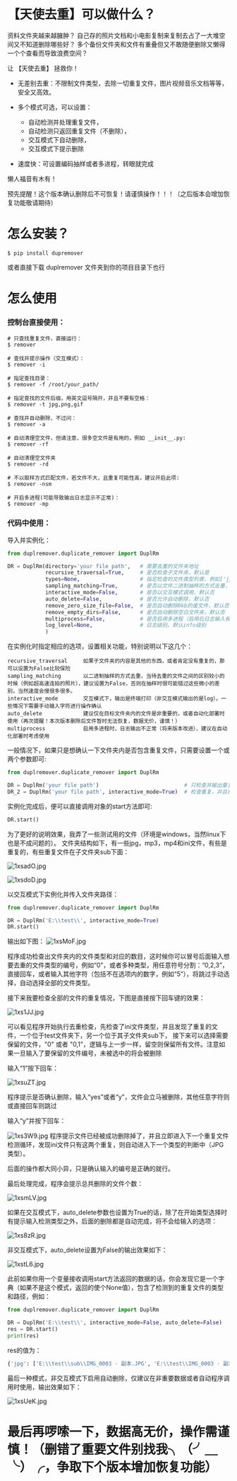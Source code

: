 【天使去重】可以做什么？
=======================
资料文件夹越来越臃肿？
自己存的照片文档和小电影复制来复制去占了一大堆空间又不知道删除哪些好？
多个备份文件夹和文件有重叠但又不敢随便删除又懒得一个个查看而导致浪费空间？

让 【天使去重】 拯救你！

 - 无差别去重：不限制文件类型，去除一切重复文件，图片视频音乐文档等等，安全又高效。

 - 多个模式可选，可以设置：
   - 自动检测并处理重复文件，
   - 自动检测只返回重复文件（不删除），
   - 交互模式下自动删除，
   - 交互模式下提示删除
   
 - 速度快：可设置编码抽样或者多进程，转眼就完成

懒人福音有木有！

预先提醒！这个版本确认删除后不可恢复！请谨慎操作！！！（之后版本会增加恢复功能敬请期待）

怎么安装？
=========
```linux shell
$ pip install dupremover
```
或者直接下载 duplremover 文件夹到你的项目目录下也行

怎么使用
=========

### 控制台直接使用：

```shell script
# 只查找重复文件，直接运行：
$ remover

# 查找并提示操作（交互模式）：
$ remover -i

# 指定查找目录：
$ remover -f /root/your_path/

# 指定查找的文件后缀，用英文逗号隔开，并且不要有空格：
$ remover -t jpg,png,gif

# 查找并自动删除，不过问：
$ remover -a

# 自动清理空文件，但请注意，很多空文件是有用的，例如 __init__.py:
$ remover -rf

# 自动清理空文件夹
$ remover -rd

# 不以取样方式匹配文件，若文件不大，且重复可能性高，建议开启此项:
$ remover -nsm

# 开启多进程(可能导致输出日志显示不正常)：
$ remover -mp
```

### 代码中使用：

导入并实例化：
```python
from duplremover.duplicate_remover import DuplRm

DR = DuplRm(directory='your file path',   # 需要去重的文件夹地址
            recursive_traversal=True,     # 是否检查子文件夹，默认是
            types=None,                   # 指定检查的文件类型列表，例如['jpg', 'png']，默认为None，即检查所有类型
            sampling_matching=True,       # 是否以文件二进制抽样的方式去重，默认是
            interactive_mode=False,       # 是否以交互模式调用，默认否
            auto_delete=False,            # 是否允许自动删除，默认否
            remove_zero_size_file=False,  # 是否自动删除0kb的废文件，默认否
            remove_empty_dirs=False,      # 是否自动删除空白文件夹，默认否
            multiprocess=False,           # 是否启用多进程（启用后日志输入有影响），默认否
            log_level=None,               # 日志级别，默认info级别
            )
```
在实例化时指定相应的选项，设置相关功能，特别说明以下这几个：

    recursive_traversal     如果子文件夹的内容是其他的东西，或者肯定没有重复的，那可以设置为False比较保险
    sampling_matching       以二进制抽样的方式去重，当待去重的文件之间的区别较小的时候（例如超高速连拍的照片），建议设置为False，否则在抽样时很可能错过这些微小的差别，当然速度会慢很多很多。
    interactive_mode        交互模式下，输出是终端打印（非交互模式输出的是log）。一些情况下需要手动输入字符进行操作确认
    auto_delete             建议仅在目标文件夹内的文件是非重要的，或者自动化部署时使用（再次提醒！本次版本删除后文件暂时无法恢复，数据无价，谨慎！）
    multiprocess            启用多进程时，日志输出不正常（将来版本改进），建议在自动化部署时考虑使用

一般情况下，如果只是想确认一下文件夹内是否包含重复文件，只需要设置一个或两个参数即可:
```python
from duplremover.duplicate_remover import DuplRm

DR = DuplRm('your file path')                           # 只检查并输出重复文件，不进行任何操作
DR_2 = DuplRm('your file path', interactive_mode=True)  # 检查重复，并且在提示下输入操作字符完成操作
```
实例化完成后，便可以直接调用对象的start方法即可:
```python
DR.start()
```
为了更好的说明效果，我弄了一些测试用的文件（环境是windows，当然linux下也是不成问题的）。
文件夹结构如下，有一些jpg，mp3，mp4和ini文件，有些是重复的，有些重复文件在子文件夹sub下面：

![1xsadO.jpg](https://s2.ax1x.com/2020/02/15/1xsadO.jpg)

![1xsdoD.jpg](https://s2.ax1x.com/2020/02/15/1xsdoD.jpg)


以交互模式下实例化并传入文件夹路径：
```python
from duplremover.duplicate_remover import DuplRm

DR = DuplRm('E:\\test\\', interactive_mode=True)
DR.start()
```

输出如下图：
![1xsMoF.jpg](https://s2.ax1x.com/2020/02/15/1xsMoF.jpg)

程序成功检查出文件夹内的文件类型和对应的数目，这时候你可以冒号后面输入想要去重的文件类型的编号，例如“0”，或者多种类型，用任意符号分割：“0,2,3”，
直接回车，或者输入其他字符（包括不在选项内的数字，例如“5”），将跳过手动选择，自动选择全部的文件类型。

接下来我要检查全部的文件的重复情况，下图是直接按下回车键的效果：

![1xs1JJ.jpg](https://s2.ax1x.com/2020/02/15/1xs1JJ.jpg)

可以看见程序开始执行去重检查，先检查了ini文件类型，并且发现了重复的文件，一个位于test文件夹下，另一个位于其子文件夹sub下，
接下来可以选择需要保留的文件，"0" 或者 "0,1"，逻辑与上一步一样，留空则保留所有文件。注意如果一旦输入了要保留的文件编号，未被选中的将会被删除

输入“1”按下回车：

![1xsuZT.jpg](https://s2.ax1x.com/2020/02/15/1xsuZT.jpg)

程序提示是否确认删除，输入“yes”或者“y”，文件会立马被删除，其他任意字符则或直接回车则跳过

输入“y”并按下回车：

![1xs3W9.jpg](https://s2.ax1x.com/2020/02/15/1xs3W9.jpg)
程序提示文件已经被成功删除掉了，并且立即进入下一个重复文件检测循环，发现ini文件只有这两个重复，则自动进入下一个类型的判断中（JPG类型）。

后面的操作都大同小异，只是确认输入的编号是正确的就行。

最后处理完成，程序会提示总共删除的文件个数：

![1xsmLV.jpg](https://s2.ax1x.com/2020/02/15/1xsmLV.jpg)


如果在交互模式下，auto_delete参数也设置为True的话，除了在开始类型选择时有提示输入检测类型之外，后面的删除都是自动完成，将不会给输入的选项：

![1xs8zR.jpg](https://s2.ax1x.com/2020/02/15/1xs8zR.jpg)

非交互模式下，auto_delete设置为False的输出效果如下：

![1xstL6.jpg](https://s2.ax1x.com/2020/02/15/1xstL6.jpg)

此前如果你用一个变量接收调用start方法返回的数据的话，你会发现它是一个字典（如果不是这个模式，返回的使个None值），包含了检测到的重复文件的类型和路径，例如：
```python
from duplremover.duplicate_remover import DuplRm

DR = DuplRm('E:\\test\\', interactive_mode=False, auto_delete=False)
res = DR.start()
print(res)
```

res的值为：
```python
{'jpg': ['E:\\test\\sub\\IMG_0003 - 副本.JPG', 'E:\\test\\IMG_0003 - 副本.JPG', 'E:\\test\\sub\\IMG_0003.JPG', 'E:\\test\\IMG_0003.JPG'], 'mp3': ['E:\\test\\test_mp3_file_4.8Mb - 副本.mp3', 'E:\\test\\test_mp3_file_4.8Mb.mp3'], 'mp4': ['E:\\test\\test_mp4_file_20Mb - 副本.mp4', 'E:\\test\\test_mp4_file_20Mb.mp4']}
```

最后一种模式，非交互模式下启用自动删除，仅建议在非重要数据或者自动程序调用时使用，输出效果如下：

![1xsUeK.jpg](https://s2.ax1x.com/2020/02/15/1xsUeK.jpg)

最后再啰嗦一下，数据高无价，操作需谨慎！（删错了重要文件别找我╮（╯＿╰）╭，争取下个版本增加恢复功能）
====

